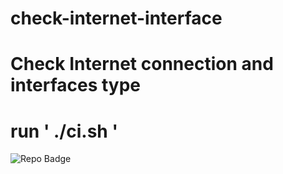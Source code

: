 # check-internet-interface
# Check Internet connection and interfaces type
# run ' ./ci.sh '
![Repo Badge](https://visitor-badge.laobi.icu/badge?page_id=null-err0r.check-internet-interface)

